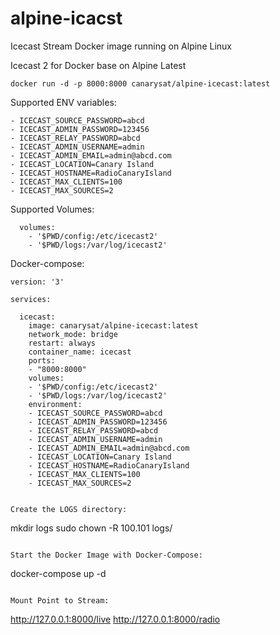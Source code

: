 # alpine-icacst
Icecast Stream Docker image running on Alpine Linux

Icecast 2 for Docker base on Alpine Latest
```
docker run -d -p 8000:8000 canarysat/alpine-icecast:latest
```

Supported ENV variables:
```
- ICECAST_SOURCE_PASSWORD=abcd
- ICECAST_ADMIN_PASSWORD=123456
- ICECAST_RELAY_PASSWORD=abcd
- ICECAST_ADMIN_USERNAME=admin
- ICECAST_ADMIN_EMAIL=admin@abcd.com
- ICECAST_LOCATION=Canary Island
- ICECAST_HOSTNAME=RadioCanaryIsland
- ICECAST_MAX_CLIENTS=100
- ICECAST_MAX_SOURCES=2
```

Supported Volumes:
```
  volumes:
    - '$PWD/config:/etc/icecast2'
    - '$PWD/logs:/var/log/icecast2'
```

Docker-compose:
```
version: '3'

services:

  icecast:
    image: canarysat/alpine-icecast:latest
    network_mode: bridge
    restart: always
    container_name: icecast
    ports:
    - "8000:8000"
    volumes:
    - '$PWD/config:/etc/icecast2'
    - '$PWD/logs:/var/log/icecast2'
    environment:
    - ICECAST_SOURCE_PASSWORD=abcd
    - ICECAST_ADMIN_PASSWORD=123456
    - ICECAST_RELAY_PASSWORD=abcd
    - ICECAST_ADMIN_USERNAME=admin
    - ICECAST_ADMIN_EMAIL=admin@abcd.com
    - ICECAST_LOCATION=Canary Island
    - ICECAST_HOSTNAME=RadioCanaryIsland
    - ICECAST_MAX_CLIENTS=100
    - ICECAST_MAX_SOURCES=2

```
```

Create the LOGS directory:
```
mkdir logs
sudo chown -R 100.101 logs/
```

Start the Docker Image with Docker-Compose:
```
docker-compose up -d
```

Mount Point to Stream:
```
http://127.0.0.1:8000/live
http://127.0.0.1:8000/radio
```
